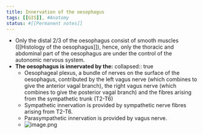 ```yaml
---
title: Innervation of the oesophagus
tags: [[GIS]], #Anatomy
status: #[[Permanent notes]] 
---
```


- Only the distal 2/3 of the oesophagus consist of smooth muscles ([[Histology of the oesophagus]]), hence, only the thoracic and abdominal part of the oesophagus are under the control of the autonomic nervous system.
- **The oesophagus is innervated by the:**
  collapsed:: true
	- Oesophageal plexus, a bundle of nerves on the surface of the oesophagus, contributed by the left vagus nerve (which combines to give the anterior vagal branch), the right vagus nerve (which combines to give the posterior vagal branch) and the fibres arising from the sympathetic trunk (T2-T6)
	- Sympathetic innervation is provided by sympathetic nerve fibres arising from T2-T6.
	- Parasympathetic innervation is provided by vagus nerve.
	- ![image.png](../assets/image_1672654307176_0.png)